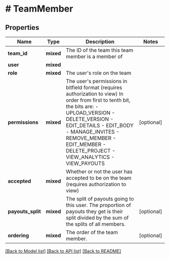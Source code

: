 # # TeamMember

## Properties

Name | Type | Description | Notes
------------ | ------------- | ------------- | -------------
**team_id** | **mixed** | The ID of the team this team member is a member of |
**user** | **mixed** |  |
**role** | **mixed** | The user&#39;s role on the team |
**permissions** | **mixed** | The user&#39;s permissions in bitfield format (requires authorization to view)  In order from first to tenth bit, the bits are: - UPLOAD_VERSION - DELETE_VERSION - EDIT_DETAILS - EDIT_BODY - MANAGE_INVITES - REMOVE_MEMBER - EDIT_MEMBER - DELETE_PROJECT - VIEW_ANALYTICS - VIEW_PAYOUTS | [optional]
**accepted** | **mixed** | Whether or not the user has accepted to be on the team (requires authorization to view) |
**payouts_split** | **mixed** | The split of payouts going to this user. The proportion of payouts they get is their split divided by the sum of the splits of all members. | [optional]
**ordering** | **mixed** | The order of the team member. | [optional]

[[Back to Model list]](../../README.md#models) [[Back to API list]](../../README.md#endpoints) [[Back to README]](../../README.md)
